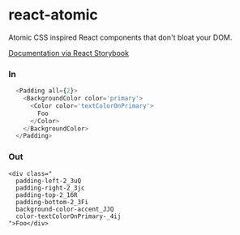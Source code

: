 # react-atomic
Atomic CSS inspired React components that don't bloat your DOM.

[Documentation via React Storybook](http://react-atomic.netlify.com/)

### In
```js
  <Padding all={2}>
    <BackgroundColor color='primary'>
      <Color color='textColorOnPrimary'>
        Foo
      </Color>
    </BackgroundColor>
  </Padding>
```

### Out
```
<div class="
  padding-left-2_3uQ 
  padding-right-2_3jc 
  padding-top-2_16R 
  padding-bottom-2_3Fi 
  background-color-accent_JJQ 
  color-textColorOnPrimary-_4ij
">Foo</div>
```




